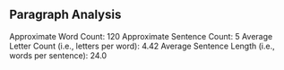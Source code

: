 Paragraph Analysis
-------------------------------
Approximate Word Count: 120
Approximate Sentence Count: 5
Average Letter Count (i.e., letters per word): 4.42
Average Sentence Length (i.e., words per sentence): 24.0
